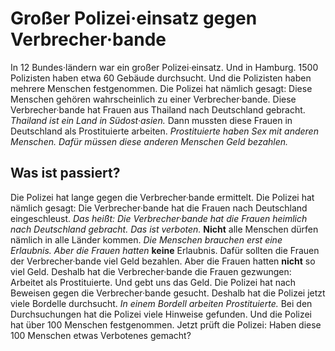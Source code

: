 # Großer Polizei·einsatz gegen Verbrecher·bande

In 12 Bundes·ländern war ein großer Polizei·einsatz. Und in Hamburg. 1500 Polizisten haben etwa 60 Gebäude durchsucht. Und die Polizisten haben mehrere Menschen festgenommen. Die Polizei hat nämlich gesagt: Diese Menschen gehören wahrscheinlich zu einer Verbrecher·bande. Diese Verbrecher·bande hat Frauen aus Thailand nach Deutschland gebracht. 
*Thailand ist ein Land in Südost·asien.* Dann mussten diese Frauen in Deutschland als Prostituierte arbeiten. 
*Prostituierte haben Sex mit anderen Menschen.* 
*Dafür müssen diese anderen Menschen Geld bezahlen.* 

## Was ist passiert?
Die Polizei hat lange gegen die Verbrecher·bande ermittelt. Die Polizei hat nämlich gesagt: Die Verbrecher·bande hat die Frauen nach Deutschland eingeschleust. *Das heißt:* 
*Die Verbrecher·bande hat die Frauen heimlich nach Deutschland gebracht.* 
*Das ist verboten.* 
**Nicht** alle Menschen dürfen nämlich in alle Länder kommen. 
*Die Menschen brauchen erst eine Erlaubnis.* 
*Aber die Frauen hatten* **keine** Erlaubnis. Dafür sollten die Frauen der Verbrecher·bande viel Geld bezahlen. Aber die Frauen hatten **nicht** so viel Geld. Deshalb hat die Verbrecher·bande die Frauen gezwungen: Arbeitet als Prostituierte. Und gebt uns das Geld. 
Die Polizei hat nach Beweisen gegen die Verbrecher·bande gesucht. Deshalb hat die Polizei jetzt viele Bordelle durchsucht. 
*In einem Bordell arbeiten Prostituierte.* Bei den Durchsuchungen hat die Polizei viele Hinweise gefunden. Und die Polizei hat über 100 Menschen festgenommen. Jetzt prüft die Polizei: Haben diese 100 Menschen etwas Verbotenes gemacht? 
